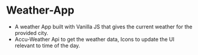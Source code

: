 # Weather-App
* A weather App built with Vanilla JS that gives the current weather for the provided city.
* Accu-Weather Api to get the weather data, Icons to update the UI relevant to time of the day.
